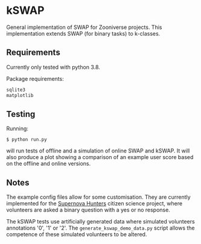 # kSWAP
General implementation of SWAP for Zooniverse projects.  This implementation extends SWAP (for binary tasks) to k-classes.

## Requirements

Currently only tested with python 3.8.

Package requirements:

```python
sqlite3
matplotlib
```
## Testing

Running:

```
$ python run.py
```

will run tests of offline and a simulation of online SWAP and kSWAP.  It will also produce a plot showing a comparison of an example user score based on the offline and online versions.

## Notes
The example config files allow for some customisation.  They are currently implemented for the [Supernova Hunters](https://www.zooniverse.org/projects/dwright04/supernova-hunters) citizen science project, where volunteers are asked a binary question with a yes or no response.

The kSWAP tests use artificially generated data where simulated volunteers annotations '0', '1' or '2'.  The ```generate_kswap_demo_data.py``` script allows the competence of these simulated volunteers to be altered.
